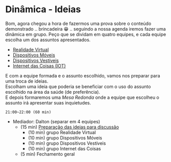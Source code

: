 # Dinâmica - Ideias

Bom, agora chegou a hora de fazermos uma prova sobre o conteúdo demonstrado .. brincadeira 😁 .. seguindo a nossa agenda iremos fazer uma dinâmica em grupo. Peço que se dividam em quatro equipes, e cada equipe escolha um dos assuntos apresentados.

- [Realidade Virtual](../Conceitos/RealidadeVirtual.md "Conceitos sobre Realidade Virtual")  
- [Dispositivos Móveis](../Conceitos/DispositivosMoveis.md "Conceitos sobre Dispositivos Móveis")  
- [Dispositivos Vestíveis](../Conceitos/DispositivosVestiveis.md "Conceitos sobre Dispositivos Vestíveis")  
- [Internet das Coisas (IOT)](../Conceitos/InternetDasCoisas.md "Conceitos sobre Internet das Coisas")  

E com a equipe formada e o assunto escolhido, vamos nos preparar para uma troca de ideias.  
Escolham uma ideia que poderia se beneficiar com o uso do assunto escolhido na área da saúde (de preferência).  
E depois formaremos uma *Mesa Redonda* onde a equipe que escolheu o assunto irá apresentar suas inquietudes.  

    21:00~22:00 (60 min)   

- Mediador: Dalton (separar em 4 equipes)  
  - (15 min) [Preparação das ideias para discussão](Dinamica.md "Preparação das ideias para discussão")  
    - (10 min) grupo Realidade Virtual  
    - (10 min) grupo Dispositivos Móveis  
    - (10 min) grupo Dispositivos Vestíveis  
    - (10 min) grupo Internet das Coisas  
  - (5 min) Fechamento geral  
